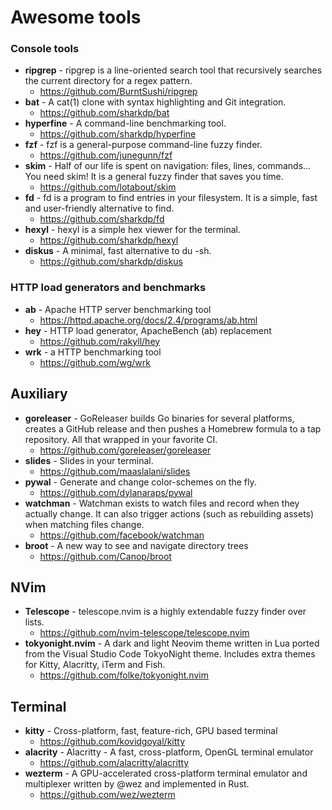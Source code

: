 # Awesome tools
### Console tools

* **ripgrep** - ripgrep is a line-oriented search tool that recursively searches the current directory for a regex pattern.
  * https://github.com/BurntSushi/ripgrep
* **bat** - A cat(1) clone with syntax highlighting and Git integration.
  * https://github.com/sharkdp/bat
* **hyperfine** - A command-line benchmarking tool.
  * https://github.com/sharkdp/hyperfine
* **fzf** - fzf is a general-purpose command-line fuzzy finder.
  * https://github.com/junegunn/fzf
* **skim** - Half of our life is spent on navigation: files, lines, commands… You need skim! It is a general fuzzy finder that saves you time.
  * https://github.com/lotabout/skim
* **fd** - fd is a program to find entries in your filesystem. It is a simple, fast and user-friendly alternative to find.
  * https://github.com/sharkdp/fd
* **hexyl** - hexyl is a simple hex viewer for the terminal.
  * https://github.com/sharkdp/hexyl
* **diskus** - A minimal, fast alternative to du -sh.
  * https://github.com/sharkdp/diskus

### HTTP load generators and benchmarks

* **ab** - Apache HTTP server benchmarking tool
  * https://httpd.apache.org/docs/2.4/programs/ab.html
* **hey** - HTTP load generator, ApacheBench (ab) replacement
  * https://github.com/rakyll/hey
* **wrk** - a HTTP benchmarking tool
  * https://github.com/wg/wrk

## Auxiliary

* **goreleaser** - GoReleaser builds Go binaries for several platforms, creates a GitHub release and then pushes a Homebrew formula to a tap repository. All that wrapped in your favorite CI.
  * https://github.com/goreleaser/goreleaser
* **slides** - Slides in your terminal.
  * https://github.com/maaslalani/slides
* **pywal** - Generate and change color-schemes on the fly.
  * https://github.com/dylanaraps/pywal
* **watchman** - Watchman exists to watch files and record when they actually change. It can also trigger actions (such as rebuilding assets) when matching files change.
  * https://github.com/facebook/watchman
* **broot** - A new way to see and navigate directory trees
  * https://github.com/Canop/broot

## NVim

* **Telescope** - telescope.nvim is a highly extendable fuzzy finder over lists.
  * https://github.com/nvim-telescope/telescope.nvim
* **tokyonight.nvim** - A dark and light Neovim theme written in Lua ported from the Visual Studio Code TokyoNight theme. Includes extra themes for Kitty, Alacritty, iTerm and Fish.
  * https://github.com/folke/tokyonight.nvim

## Terminal

* **kitty** - Cross-platform, fast, feature-rich, GPU based terminal
  * https://github.com/kovidgoyal/kitty
* **alacrity** - Alacritty - A fast, cross-platform, OpenGL terminal emulator
  * https://github.com/alacritty/alacritty
* **wezterm** - A GPU-accelerated cross-platform terminal emulator and multiplexer written by @wez and implemented in Rust.
  * https://github.com/wez/wezterm
